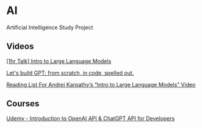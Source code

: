 # AI
Artificial Intelligence Study Project

## Videos

[[1hr Talk] Intro to Large Language Models](https://www.youtube.com/watch?v=zjkBMFhNj_g)

[Let's build GPT: from scratch, in code, spelled out.](https://www.youtube.com/watch?v=kCc8FmEb1nY&t=6090s)

[Reading List For Andrej Karpathy’s “Intro to Large Language Models” Video](https://blog.oxen.ai/reading-list-for-andrej-karpathys-intro-to-large-language-models-video/)

## Courses 

[Udemy - Introduction to OpenAI API & ChatGPT API for Developers](https://www.udemy.com/course/introduction-to-openai-api-chatgpt-api-chatgpt-plugins/)

